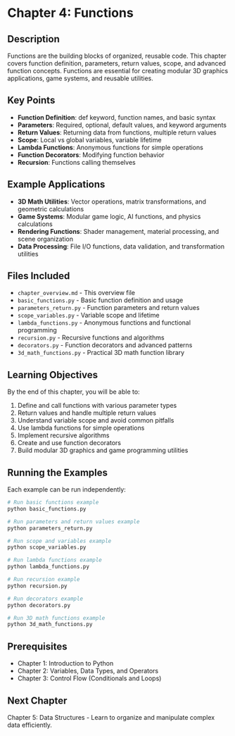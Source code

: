 # Chapter 4: Functions

## Description
Functions are the building blocks of organized, reusable code. This chapter covers function definition, parameters, return values, scope, and advanced function concepts. Functions are essential for creating modular 3D graphics applications, game systems, and reusable utilities.

## Key Points
- **Function Definition**: def keyword, function names, and basic syntax
- **Parameters**: Required, optional, default values, and keyword arguments
- **Return Values**: Returning data from functions, multiple return values
- **Scope**: Local vs global variables, variable lifetime
- **Lambda Functions**: Anonymous functions for simple operations
- **Function Decorators**: Modifying function behavior
- **Recursion**: Functions calling themselves

## Example Applications
- **3D Math Utilities**: Vector operations, matrix transformations, and geometric calculations
- **Game Systems**: Modular game logic, AI functions, and physics calculations
- **Rendering Functions**: Shader management, material processing, and scene organization
- **Data Processing**: File I/O functions, data validation, and transformation utilities

## Files Included
- `chapter_overview.md` - This overview file
- `basic_functions.py` - Basic function definition and usage
- `parameters_return.py` - Function parameters and return values
- `scope_variables.py` - Variable scope and lifetime
- `lambda_functions.py` - Anonymous functions and functional programming
- `recursion.py` - Recursive functions and algorithms
- `decorators.py` - Function decorators and advanced patterns
- `3d_math_functions.py` - Practical 3D math function library

## Learning Objectives
By the end of this chapter, you will be able to:
1. Define and call functions with various parameter types
2. Return values and handle multiple return values
3. Understand variable scope and avoid common pitfalls
4. Use lambda functions for simple operations
5. Implement recursive algorithms
6. Create and use function decorators
7. Build modular 3D graphics and game programming utilities

## Running the Examples
Each example can be run independently:

```bash
# Run basic functions example
python basic_functions.py

# Run parameters and return values example
python parameters_return.py

# Run scope and variables example
python scope_variables.py

# Run lambda functions example
python lambda_functions.py

# Run recursion example
python recursion.py

# Run decorators example
python decorators.py

# Run 3D math functions example
python 3d_math_functions.py
```

## Prerequisites
- Chapter 1: Introduction to Python
- Chapter 2: Variables, Data Types, and Operators
- Chapter 3: Control Flow (Conditionals and Loops)

## Next Chapter
Chapter 5: Data Structures - Learn to organize and manipulate complex data efficiently.
